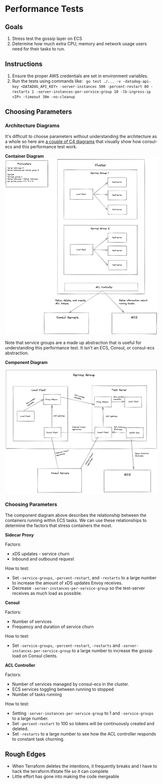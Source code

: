 # Performance Tests

## Goals

1. Stress test the gossip layer on ECS
2. Determine how much extra CPU, memory and network usage users need for their tasks to run.

## Instructions

1. Ensure the proper AWS credentials are set in environment variables.
2. Run the tests using commands like:
   ` go test ./... -v -datadog-api-key <DATADOG_API_KEY> -server-instances 500 -percent-restart 80 -restarts 1 -server-instances-per-service-group 10 -lb-ingress-ip <IP> -timeout 30m -no-cleanup`

## Choosing Parameters

### Architecture Diagrams

It's difficult to choose parameters without understanding the architecture as a
whole so here are [a couple of C4 diagrams](https://c4model.com/) that visually
show how consul-ecs and this performance test work.

**Container Diagram**
![Container Diagram](./diagrams/container.png)

Note that service groups are a made up abstraction that is useful for
understanding this performance test. It isn't an ECS, Consul, or consul-ecs
abstraction.


**Component Diagram**

![Component Diagram](./diagrams/component.png)

### Choosing Parameters

The component diagram above describes the relationship between the containers
running within ECS tasks. We can use these relationships to determine the
factors that stress containers the most.

**Sidecar Proxy**

Factors:
* xDS updates - service churn
* Inbound and outbound request

How to test:
* Set `-service-groups`, `-percent-restart`, and `-restarts` to a large
  number to increase the amount of xDS updates Envoy receives.
* Decrease `-server-instances-per-service-group` so the test-server receives as
  much load as possible.

**Consul**

Factors:
* Number of services
* Frequency and duration of service churn

How to test:
* Set `-service-groups`, `-percent-restart`, `-restarts` and
  `-server-instances-per-service-group` to a large number to increase the
  gossip load on Consul clients.

**ACL Controller**

Factors:
* Number of services managed by consul-ecs in the cluster.
* ECS services toggling between running to stopped
* Number of tasks running

How to test:
* Setting `-server-instances-per-service-group` to 1 and `-service-groups` to
  a large number.
* Set `-percent-restart` to 100 so tokens will be continuously
  created and deleted.
* Set `-restarts` to a large number to see how the ACL controller responds to
  constant task churning.

## Rough Edges

* When Terraform deletes the intentions, it frequently breaks and I have to
  hack the terraform.tfstate file so it can complete
* Little effort has gone into making the code mergeable
